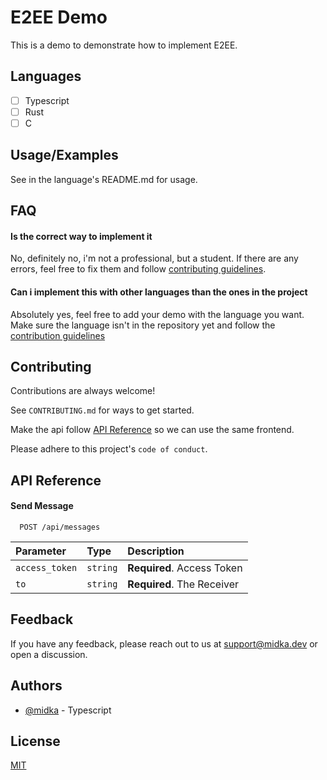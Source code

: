 # E2EE Demo

This is a demo to demonstrate how to implement E2EE.

## Languages

- [ ] Typescript
- [ ] Rust
- [ ] C

## Usage/Examples

See in the language's README.md for usage.

## FAQ

#### Is the correct way to implement it

No, definitely no, i'm not a professional, but a student. If there are any errors, feel free to fix them and follow [contributing guidelines](#contributing).

#### Can i implement this with other languages than the ones in the project

Absolutely yes, feel free to add your demo with the language you want. Make sure the language isn't in the repository yet and follow the [contribution guidelines](#contributing)

## Contributing

Contributions are always welcome!

See `CONTRIBUTING.md` for ways to get started.

Make the api follow [API Reference](#api-reference) so we can use the same frontend.

Please adhere to this project's `code of conduct`.

## API Reference

#### Send Message

```http
  POST /api/messages
```

| Parameter      | Type     | Description                |
| :------------- | :------- | :------------------------- |
| `access_token` | `string` | **Required**. Access Token |
| `to`           | `string` | **Required**. The Receiver |

## Feedback

If you have any feedback, please reach out to us at support@midka.dev or open a discussion.

## Authors

- [@midka](https://github.com/kymppi) - Typescript

## License

[MIT](https://choosealicense.com/licenses/mit/)
